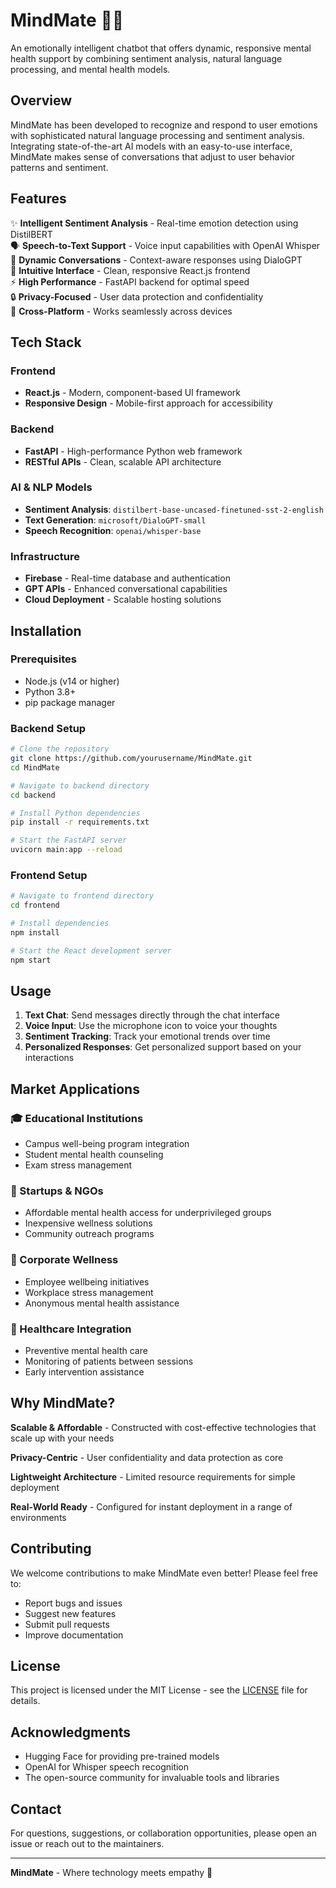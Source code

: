 # MindMate 🧠💬

An emotionally intelligent chatbot that offers dynamic, responsive mental health support by combining sentiment analysis, natural language processing, and mental health models.

## Overview

MindMate has been developed to recognize and respond to user emotions with sophisticated natural language processing and sentiment analysis. Integrating state-of-the-art AI models with an easy-to-use interface, MindMate makes sense of conversations that adjust to user behavior patterns and sentiment.

## Features

✨ **Intelligent Sentiment Analysis** - Real-time emotion detection using DistilBERT  
🗣️ **Speech-to-Text Support** - Voice input capabilities with OpenAI Whisper  
💬 **Dynamic Conversations** - Context-aware responses using DialoGPT  
🎨 **Intuitive Interface** - Clean, responsive React.js frontend  
⚡ **High Performance** - FastAPI backend for optimal speed  
🔒 **Privacy-Focused** - User data protection and confidentiality  
📱 **Cross-Platform** - Works seamlessly across devices  

## Tech Stack

### Frontend
- **React.js** - Modern, component-based UI framework
- **Responsive Design** - Mobile-first approach for accessibility

### Backend
- **FastAPI** - High-performance Python web framework
- **RESTful APIs** - Clean, scalable API architecture

### AI & NLP Models
- **Sentiment Analysis**: `distilbert-base-uncased-finetuned-sst-2-english`
- **Text Generation**: `microsoft/DialoGPT-small`
- **Speech Recognition**: `openai/whisper-base`

### Infrastructure
- **Firebase** - Real-time database and authentication
- **GPT APIs** - Enhanced conversational capabilities
- **Cloud Deployment** - Scalable hosting solutions

## Installation

### Prerequisites
- Node.js (v14 or higher)
- Python 3.8+
- pip package manager

### Backend Setup
```bash
# Clone the repository
git clone https://github.com/yourusername/MindMate.git
cd MindMate

# Navigate to backend directory
cd backend

# Install Python dependencies
pip install -r requirements.txt

# Start the FastAPI server
uvicorn main:app --reload
```

### Frontend Setup
```bash
# Navigate to frontend directory
cd frontend

# Install dependencies
npm install

# Start the React development server
npm start
```

## Usage

1. **Text Chat**: Send messages directly through the chat interface
2. **Voice Input**: Use the microphone icon to voice your thoughts
3. **Sentiment Tracking**: Track your emotional trends over time
4. **Personalized Responses**: Get personalized support based on your interactions

## Market Applications

### 🎓 Educational Institutions
- Campus well-being program integration
- Student mental health counseling
- Exam stress management

### 🚀 Startups & NGOs
- Affordable mental health access for underprivileged groups
- Inexpensive wellness solutions
- Community outreach programs

### 🏢 Corporate Wellness
- Employee wellbeing initiatives
- Workplace stress management
- Anonymous mental health assistance

### 🏥 Healthcare Integration
- Preventive mental health care
- Monitoring of patients between sessions
- Early intervention assistance

## Why MindMate?

**Scalable & Affordable** - Constructed with cost-effective technologies that scale up with your needs

**Privacy-Centric** - User confidentiality and data protection as core

**Lightweight Architecture** - Limited resource requirements for simple deployment

**Real-World Ready** - Configured for instant deployment in a range of environments

## Contributing

We welcome contributions to make MindMate even better! Please feel free to:

- Report bugs and issues
- Suggest new features
- Submit pull requests
- Improve documentation

## License

This project is licensed under the MIT License - see the [LICENSE](LICENSE) file for details.

## Acknowledgments

- Hugging Face for providing pre-trained models
- OpenAI for Whisper speech recognition
- The open-source community for invaluable tools and libraries

## Contact

For questions, suggestions, or collaboration opportunities, please open an issue or reach out to the maintainers.

---

**MindMate** - Where technology meets empathy 💙
